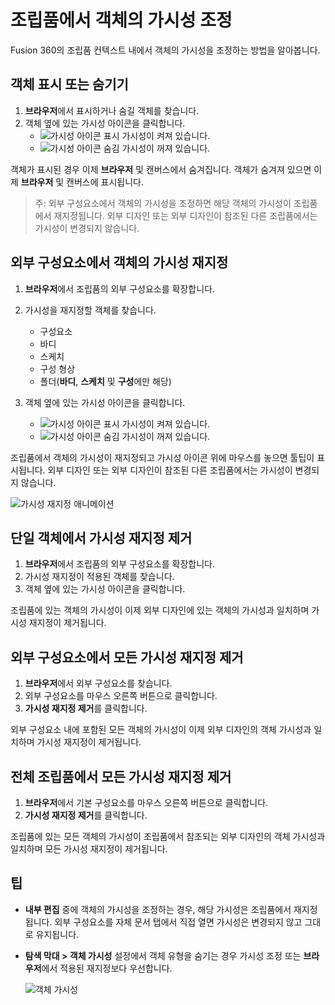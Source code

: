 조립품에서 객체의 가시성 조정
================

Fusion 360의 조립품 컨텍스트 내에서 객체의 가시성을 조정하는 방법을 알아봅니다.

객체 표시 또는 숨기기
------------

1.  **브라우저**에서 표시하거나 숨길 객체를 찾습니다.
2.  객체 옆에 있는 가시성 아이콘을 클릭합니다.
    *   ![가시성 아이콘 표시](https://help.autodesk.com/cloudhelp/KOR/Fusion-Assemble/images/icon/browser/visible.png) 가시성이 켜져 있습니다.
    *   ![가시성 아이콘 숨김](https://help.autodesk.com/cloudhelp/KOR/Fusion-Assemble/images/icon/browser/hidden.png) 가시성이 꺼져 있습니다.

객체가 표시된 경우 이제 **브라우저** 및 캔버스에서 숨겨집니다. 객체가 숨겨져 있으면 이제 **브라우저** 및 캔버스에 표시됩니다.

> 주: 외부 구성요소에서 객체의 가시성을 조정하면 해당 객체의 가시성이 조립품에서 재지정됩니다. 외부 디자인 또는 외부 디자인이 참조된 다른 조립품에서는 가시성이 변경되지 않습니다.

외부 구성요소에서 객체의 가시성 재지정
---------------------

1.  **브라우저**에서 조립품의 외부 구성요소를 확장합니다.
    
2.  가시성을 재지정할 객체를 찾습니다.
    
    *   구성요소
    *   바디
    *   스케치
    *   구성 형상
    *   폴더(**바디**, **스케치** 및 **구성**에만 해당)
3.  객체 옆에 있는 가시성 아이콘을 클릭합니다.
    
    *   ![가시성 아이콘 표시](https://help.autodesk.com/cloudhelp/KOR/Fusion-Assemble/images/icon/browser/visible.png) 가시성이 켜져 있습니다.
    *   ![가시성 아이콘 숨김](https://help.autodesk.com/cloudhelp/KOR/Fusion-Assemble/images/icon/browser/hidden.png) 가시성이 꺼져 있습니다.

조립품에서 객체의 가시성이 재지정되고 가시성 아이콘 위에 마우스를 놓으면 툴팁이 표시됩니다. 외부 디자인 또는 외부 디자인이 참조된 다른 조립품에서는 가시성이 변경되지 않습니다.

![가시성 재지정 애니메이션](https://help.autodesk.com/cloudhelp/KOR/Fusion-Assemble/images/animation/visibility-overrides.gif)

단일 객체에서 가시성 재지정 제거
------------------

1.  **브라우저**에서 조립품의 외부 구성요소를 확장합니다.
2.  가시성 재지정이 적용된 객체를 찾습니다.
3.  객체 옆에 있는 가시성 아이콘을 클릭합니다.

조립품에 있는 객체의 가시성이 이제 외부 디자인에 있는 객체의 가시성과 일치하며 가시성 재지정이 제거됩니다.

외부 구성요소에서 모든 가시성 재지정 제거
-----------------------

1.  **브라우저**에서 외부 구성요소를 찾습니다.
2.  외부 구성요소를 마우스 오른쪽 버튼으로 클릭합니다.
3.  **가시성 재지정 제거**를 클릭합니다.

외부 구성요소 내에 포함된 모든 객체의 가시성이 이제 외부 디자인의 객체 가시성과 일치하며 가시성 재지정이 제거됩니다.

전체 조립품에서 모든 가시성 재지정 제거
----------------------

1.  **브라우저**에서 기본 구성요소를 마우스 오른쪽 버튼으로 클릭합니다.
2.  **가시성 재지정 제거**를 클릭합니다.

조립품에 있는 모든 객체의 가시성이 조립품에서 참조되는 외부 디자인의 객체 가시성과 일치하며 모든 가시성 재지정이 제거됩니다.

팁
-

*   **내부 편집** 중에 객체의 가시성을 조정하는 경우, 해당 가시성은 조립품에서 재지정됩니다. 외부 구성요소를 자체 문서 탭에서 직접 열면 가시성은 변경되지 않고 그대로 유지됩니다.
    
*   **탐색 막대 > 객체 가시성** 설정에서 객체 유형을 숨기는 경우 가시성 조정 또는 **브라우저**에서 적용된 재지정보다 우선합니다.
    
    ![객체 가시성](https://help.autodesk.com/cloudhelp/KOR/Fusion-Assemble/images/diagram/object-visibility.png)